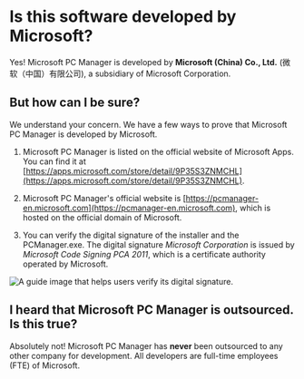 # Is this software developed by Microsoft?

Yes! Microsoft PC Manager is developed by **Microsoft (China) Co., Ltd.** (微软（中国）有限公司), a subsidiary of Microsoft Corporation.

## But how can I be sure?

We understand your concern. We have a few ways to prove that Microsoft PC Manager is developed by Microsoft.

1. Microsoft PC Manager is listed on the official website of Microsoft Apps. You can find it at [https://apps.microsoft.com/store/detail/9P35S3ZNMCHL](https://apps.microsoft.com/store/detail/9P35S3ZNMCHL).

2. Microsoft PC Manager's official website is [https://pcmanager-en.microsoft.com](https://pcmanager-en.microsoft.com), which is hosted on the official domain of Microsoft.

3. You can verify the digital signature of the installer and the PCManager.exe. The digital signature *Microsoft Corporation* is issued by *Microsoft Code Signing PCA 2011*, which is a certificate authority operated by Microsoft.

![A guide image that helps users verify its digital signature.](/assets/digital-signature.png)

## I heard that Microsoft PC Manager is outsourced. Is this true?

Absolutely not! Microsoft PC Manager has **never** been outsourced to any other company for development. All developers are full-time employees (FTE) of Microsoft.
